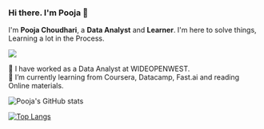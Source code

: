 ### Hi there. I'm Pooja 👋

I'm **Pooja Choudhari**, a **Data Analyst** and **Learner**. I'm here to solve things, Learning a lot in the Process.

![](https://komarev.com/ghpvc/?username=pooja-choudhari&color=blue)

🔭 I have worked as a Data Analyst at WIDEOPENWEST.    
🌱 I’m currently learning from Coursera, Datacamp, Fast.ai and reading Online materials.

![Pooja's GitHub stats](https://github-readme-stats.vercel.app/api?username=pooja-choudhari&show_icons=true&theme=radical)

[![Top Langs](https://github-readme-stats.vercel.app/api/top-langs/?username=pooja-choudhari)](https://github.com/pooja-choudhari/github-readme-stats)





